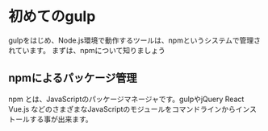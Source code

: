 # 初めてのgulp

gulpをはじめ、Node.js環境で動作するツールは、npmというシステムで管理されています。
まずは、npmについて知りましょう

## npmによるパッケージ管理
npm とは、JavaScriptのパッケージマネージャです。gulpやjQuery React Vue.js などのさまざまなJavaScriptのモジュールをコマンドラインからインストールする事が出来ます。


